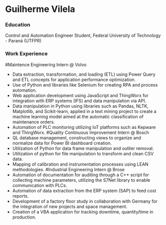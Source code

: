 # Guilherme Vilela
### Education
Control and Automation Engineer Student, Federal University of Technology - Paraná (UTFPR)
### Work Experience
#Maintence Engineering Intern @ Volvo 
- Data extraction, transformation, and loading (ETL) using Power Query and ETL concepts for application performance optimization.
- Use of Python and libraries like Selenium for creating RPA and process automation.
-  Web application development using JavaScript and ThingWorx for integration with ERP systems (IFS) and data manipulation via API.
-  Data manipulation in Python using libraries such as Pandas, NLTK, Matplotlib, and Scikit-learn, applied in a text mining project to create a machine learning model aimed at the automatic classification of maintenance orders.
-  Automation of PLC monitoring utilizing IoT platforms such as Kepware and ThingWorx.
#Quality Continuous Improvement Intern @ Bosch
- QL database management, constructing views to organize and normalize data for Power BI dashboard creation.
- Utilization of Python for data frame manipulation and outlier removal.
- Utilization of python for file manipulation to transform and clean CSV data. 
- Mapping of calibration and instrumentation processes using LEAN methodologies.
#Industrial Engineering Intern @ Brose
- Automation of documentation for auditing through a C++ script for collecting machine parameters, utilizing the S7Net library to enable communication with PLCs.
- Automation of data extraction from the ERP system (SAP) to feed cost reports.
- Development of a factory floor study in collaboration with Germany for the integration of new projects and space management.
- Creation of a VBA application for tracking downtime, quantity/time in production.
